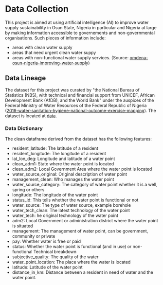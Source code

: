 # Data Collection

This project is aimed at using artificial intelligence (AI) to improve water supply sustainability in Osun State, Nigeria in particular and Nigeria at large by making information accessible to governements and non-governmental organisations. Such pieces of information include:

 - areas with clean water supply
 - areas that need urgent clean water suppy
 -  areas with non-functional water supply services. (Source: [omdena-osun-nigeria-improving-water-supply](https://docs.google.com/document/d/1rvFft4z4vCDt6wM7Y_EHST0xVkYX4Eqm/edit))
## Data Lineage
The dataset for this project was curated by "the National Bureau of Statistics (NBS), with technical and financial support from UNICEF, African Development Bank (AfDB), and the World Bank" under the auspices of the Federal Ministry of Water Resources of the Federal Republic of Nigeria ([2019-water-sanitation-hygiene-national-outcome-exercise-mapping](https://www.unicef.org/nigeria/reports/water-sanitation-hygiene-national-outcome-routine-mapping-2019)). The dataset is located at [data](https://catalog.waterpointdata.org/datasets/federal-ministry-of-water-resources-nigeria-5efb3667). 

### Data Dictionary
The clean dataframe derived from the dataset has the following features:

- resident_latitude: The latitude of a resident
- resident_longitude: The longitude of a resident
- lat_lon_deg: Longitude and latitude of a water point
- clean_adm1: State where the water point is located
- clean_adm2: Local Government Area where the water point is located
- water_source_original: Original description of water point
- management_clean: Who manages the water point
- water_source_category: The category of water point whether it is a well, spring or others
- longitude: The longitude of the water point
- status_id: This tells whether the water point is functional or not
- water_source: The type of water source, example borehole
- water_tech_clean: The latest technology of the water point
- water_tech: he original technology of the water point
- adm2: Local Government or administration district where the water point is situated
- management: The management of water point, can be government, community or private
- pay: Whether water is free or paid
- status: Whether the water point is functional (and in use) or   non-functional Technical breakdown
- subjective_quality: The quality of the water 
- water_point_location: The place where the water is located
- latitude: Latitude of the water point
- distance_in_km: Distance between a resident in need of water and the water point. 
​

